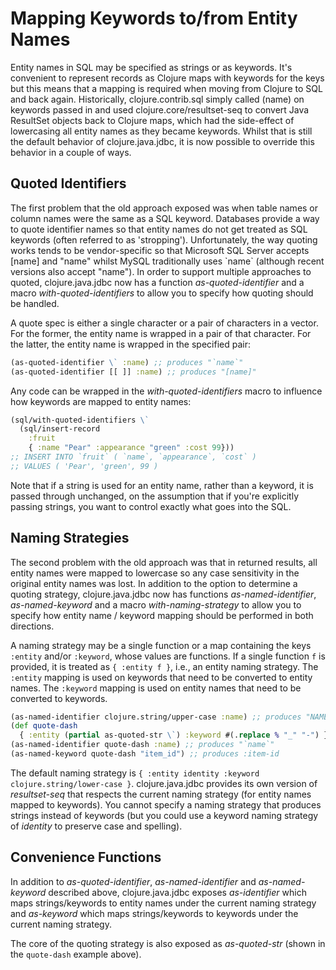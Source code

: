 # Mapping Keywords to/from Entity Names
Entity names in SQL may be specified as strings or as keywords. It's convenient to represent records as Clojure maps with keywords for the keys but this means that a mapping is required when moving from Clojure to SQL and back again. Historically, clojure.contrib.sql simply called (name) on keywords passed in and used clojure.core/resultset-seq to convert Java ResultSet objects back to Clojure maps, which had the side-effect of lowercasing all entity names as they became keywords. Whilst that is still the default behavior of clojure.java.jdbc, it is now possible to override this behavior in a couple of ways.
## Quoted Identifiers
The first problem that the old approach exposed was when table names or column names were the same as a SQL keyword. Databases provide a way to quote identifier names so that entity names do not get treated as SQL keywords (often referred to as 'stropping'). Unfortunately, the way quoting works tends to be vendor-specific so that Microsoft SQL Server accepts \[name\] and "name" whilst MySQL traditionally uses \`name\` (although recent versions also accept "name"). In order to support multiple approaches to quoted, clojure.java.jdbc now has a function *as-quoted-identifier* and a macro *with-quoted-identifiers* to allow you to specify how quoting should be handled.

A quote spec is either a single character or a pair of characters in a vector. For the former, the entity name is wrapped in a pair of that character. For the latter, the entity name is wrapped in the specified pair:

```clj
(as-quoted-identifier \` :name) ;; produces "`name`"
(as-quoted-identifier [[ ]] :name) ;; produces "[name]"
```
Any code can be wrapped in the *with-quoted-identifiers* macro to influence how keywords are mapped to entity names:

```clj
(sql/with-quoted-identifiers \`
  (sql/insert-record
    :fruit
    { :name "Pear" :appearance "green" :cost 99}))
;; INSERT INTO `fruit` ( `name`, `appearance`, `cost` )
;; VALUES ( 'Pear', 'green', 99 )
```
Note that if a string is used for an entity name, rather than a keyword, it is passed through unchanged, on the assumption that if you're explicitly passing strings, you want to control exactly what goes into the SQL.
## Naming Strategies
The second problem with the old approach was that in returned results, all entity names were mapped to lowercase so any case sensitivity in the original entity names was lost. In addition to the option to determine a quoting strategy, clojure.java.jdbc now has functions *as-named-identifier*, *as-named-keyword* and a macro *with-naming-strategy* to allow you to specify how entity name / keyword mapping should be performed in both directions.

A naming strategy may be a single function or a map containing the keys `:entity` and/or `:keyword`, whose values are functions. If a single function `f` is provided, it is treated as `{ :entity f }`, i.e., an entity naming strategy. The `:entity` mapping is used on keywords that need to be converted to entity names. The `:keyword` mapping is used on entity names that need to be converted to keywords.

```clj
(as-named-identifier clojure.string/upper-case :name) ;; produces "NAME"
(def quote-dash
  { :entity (partial as-quoted-str \`) :keyword #(.replace % "_" "-") })
(as-named-identifier quote-dash :name) ;; produces "`name`"
(as-named-keyword quote-dash "item_id") ;; produces :item-id
```

The default naming strategy is `{ :entity identity :keyword clojure.string/lower-case }`. clojure.java.jdbc provides its own version of *resultset-seq* that respects the current naming strategy (for entity names mapped to keywords). You cannot specify a naming strategy that produces strings instead of keywords (but you could use a keyword naming strategy of *identity* to preserve case and spelling).
## Convenience Functions
In addition to *as-quoted-identifier*, *as-named-identifier* and *as-named-keyword* described above, clojure.java.jdbc exposes *as-identifier* which maps strings/keywords to entity names under the current naming strategy and *as-keyword* which maps strings/keywords to keywords under the current naming strategy.

The core of the quoting strategy is also exposed as *as-quoted-str* (shown in the `quote-dash` example above).